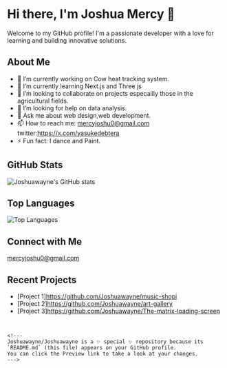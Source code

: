 
# Hi there, I'm Joshua Mercy 👋

Welcome to my GitHub profile! I'm a passionate developer with a love for learning and building innovative solutions.

## About Me

- 🔭 I’m currently working on Cow heat tracking system.
- 🌱 I’m currently learning Next.js and Three js
- 👯 I’m looking to collaborate on projects especailly those in the agricultural fields.
- 🤔 I’m looking for help  on data analysis.
- 💬 Ask me about web design,web development.
- 📫 How to reach me:
 mercyjoshu0@gmail.com
twitter:https://x.com/yasukedebtera
- ⚡ Fun fact: I dance and Paint.

## GitHub Stats

![Joshuawayne's GitHub stats](https://github-readme-stats.vercel.app/api?username=Joshuawayne&show_icons=true&theme=radical)

## Top Languages

![Top Languages](https://github-readme-stats.vercel.app/api/top-langs/?username=Joshuawayne&layout=compact&theme=radical)

## Connect with Me

mercyjoshu0@gmail.com

## Recent Projects

- [Project 1]https://github.com/Joshuawayne/music-shopi
- [Project 2]https://github.com/Joshuawayne/art-gallery
- [Project 3]https://github.com/Joshuawayne/The-matrix-loading-screen


```


<!---
Joshuawayne/Joshuawayne is a ✨ special ✨ repository because its `README.md` (this file) appears on your GitHub profile.
You can click the Preview link to take a look at your changes.
--->
